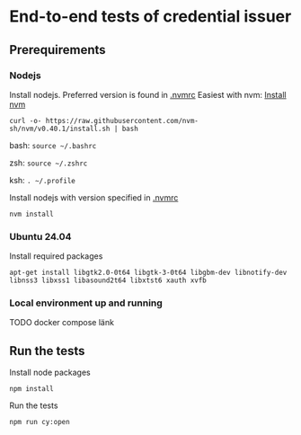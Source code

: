 # End-to-end tests of credential issuer

## Prerequirements

### Nodejs
Install nodejs. Preferred version is found in [.nvmrc](.nvmrc)
Easiest with nvm: [Install nvm](https://github.com/nvm-sh/nvm?tab=readme-ov-file#installing-and-updating)
```
curl -o- https://raw.githubusercontent.com/nvm-sh/nvm/v0.40.1/install.sh | bash
```
bash: `source ~/.bashrc`

zsh: `source ~/.zshrc`

ksh: `. ~/.profile`

Install nodejs with version specified in [.nvmrc](.nvmrc)
```
nvm install
```

### Ubuntu 24.04

Install required packages 

```
apt-get install libgtk2.0-0t64 libgtk-3-0t64 libgbm-dev libnotify-dev libnss3 libxss1 libasound2t64 libxtst6 xauth xvfb
```

### Local environment up and running

TODO docker compose länk

## Run the tests

Install node packages

```
npm install
```

Run the tests

```
npm run cy:open
```
